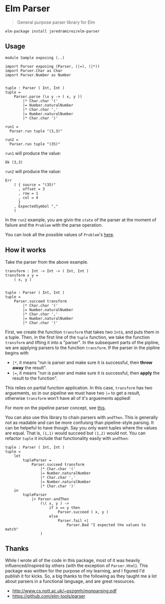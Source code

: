 # Elm Parser

> General purpose parser library for Elm

`elm-package install jaredramirez/elm-parser`

## Usage
```
module Sample exposing (..)

import Parser exposing (Parser, (|=), (|*))
import Parser.Char as Char
import Parser.Number as Number


tuple : Parser ( Int, Int )
tuple =
    Parser.parse (\x y -> ( x, y ))
        |* Char.char '('
        |= Number.naturalNumber
        |* Char.char ','
        |= Number.naturalNumber
        |* Char.char ')'

run1 =
  Parser.run tuple "(3,3)"

run2 =
  Parser.run tuple "(35)"
```

`run1` will produce the value:

```
Ok (3,3)
```

`run2` will produce the value:

```
Err
    ( { source = "(35)"
      , offset = 3
      , row = 1
      , col = 4
      }
    , ExpectedSymbol ","
    )
```

In the `run2` example, you are givin the `state` of the parser at the moment of failure and the `Problem` with the parse operation.

You can look all the possible values of `Problem`'s [here](https://github.com/jaredramirez/elm-parser/blob/master/src/Parser.elm#L56).

## How it works

Take the parser from the above example.

```
transform : Int -> Int -> ( Int, Int )
transform x y =
    ( x, y )


tuple : Parser ( Int, Int )
tuple =
    Parser.succeed transform
        |* Char.char '('
        |= Number.naturalNumber
        |* Char.char ','
        |= Number.naturalNumber
        |* Char.char ')'
```

First, we create the function `transform` that takes two `Int`s, and puts them in a tuple. Then, in the first line of the `tuple` function, we take the function `transform` and lifting it into a "parser".
In the subsequent parts of the pipline, we are applying parsers to the function `transform`.
If the parser in the pipline begins with

* `|*`, it means "run is parser and make sure it is successful, then **throw away** the result".
* `|=`, it means "run is parser and make sure it is successful, then **apply** the result to the function".

This relies on partial function application. In this case, `transform` has two arguements, so in our pipeline we must have two `|=` to get a result, otherwise `transform` won't have all of it's arguements applied!

For more on the pipeline parser concept, see [this](https://github.com/elm-tools/parser#parser-pipelines).

You can also use this library to chain parsers with `andThen`. This is generally not as readable and can be more confuisng than pipeline-style parsing. It can be helpeful to have though. Say you only want tuples where the values are equal. That is, `(1,1)` would succeed but `(1,2)` would not.
You can refactor `tuple` it include that functionality easily with `andThen`:

```
tuple : Parser ( Int, Int )
tuple =
    let
        tupleParser =
            Parser.succeed transform
                |* Char.char '('
                |= Number.naturalNumber
                |* Char.char ','
                |= Number.naturalNumber
                |* Char.char ')'
    in
        tupleParser
            |> Parser.andThen
                (\( x, y ) ->
                    if x == y then
                        Parser.succeed ( x, y )
                    else
                        Parser.fail <|
                            Parser.Bad "I expected the values to match"
                )
```

## Thanks

While I wrote all of the code in this package, most of it was heavily influenced/inspired by others (with the exception of `Parser.Html`). This package was written for the purpose of my learning, and I figured I'd publish it for kicks. So, a big thanks to the following as they taught me a lot about parsers in a functional language, and are great resources.

* http://www.cs.nott.ac.uk/~pszgmh/monparsing.pdf
* https://github.com/elm-tools/parser

